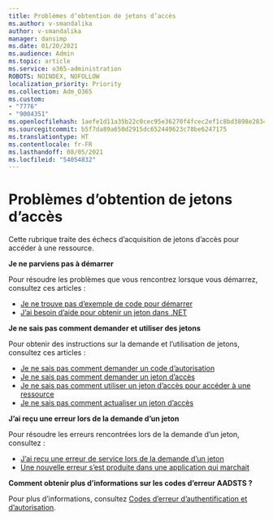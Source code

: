 ```yaml
---
title: Problèmes d’obtention de jetons d’accès
ms.author: v-smandalika
author: v-smandalika
manager: dansimp
ms.date: 01/20/2021
ms.audience: Admin
ms.topic: article
ms.service: o365-administration
ROBOTS: NOINDEX, NOFOLLOW
localization_priority: Priority
ms.collection: Adm_O365
ms.custom:
- "7776"
- "9004351"
ms.openlocfilehash: 1aefe1d11a35b22c0cec95e36270f4fcec2ef1c8bd3898e2834fdca6d3aaffda
ms.sourcegitcommit: b5f7da89a650d2915dc652449623c78be6247175
ms.translationtype: HT
ms.contentlocale: fr-FR
ms.lasthandoff: 08/05/2021
ms.locfileid: "54054832"
---
```

# <a name="issues-with-getting-access-tokens"></a>Problèmes d’obtention de jetons d’accès

Cette rubrique traite des échecs d’acquisition de jetons d’accès pour accéder à une ressource.

**Je ne parviens pas à démarrer**

Pour résoudre les problèmes que vous rencontrez lorsque vous démarrez, consultez ces articles :

- [Je ne trouve pas d’exemple de code pour démarrer](https://docs.microsoft.com/azure/active-directory/develop/sample-v2-code) 
- [J’ai besoin d’aide pour obtenir un jeton dans .NET](https://docs.microsoft.com/azure/active-directory/develop/authentication-flows-app-scenarios)

**Je ne sais pas comment demander et utiliser des jetons**

Pour obtenir des instructions sur la demande et l’utilisation de jetons, consultez ces articles :

- [Je ne sais pas comment demander un code d’autorisation](https://docs.microsoft.com/azure/active-directory/develop/v2-oauth2-auth-code-flow#request-an-authorization-code) 
- [Je ne sais pas comment demander un jeton d’accès](https://docs.microsoft.com/azure/active-directory/develop/v2-oauth2-auth-code-flow#use-the-authorization-code-to-request-an-access-token) 
- [Je ne sais pas comment utiliser un jeton d’accès pour accéder à une ressource](https://docs.microsoft.com/azure/active-directory/develop/v2-oauth2-auth-code-flow#use-the-access-token-to-access-the-resource) 
- [Je ne sais pas comment actualiser un jeton d’accès](https://docs.microsoft.com/azure/active-directory/develop/v2-oauth2-auth-code-flow#refreshing-the-access-tokens)

**J’ai reçu une erreur lors de la demande d’un jeton**

Pour résoudre les erreurs rencontrées lors de la demande d’un jeton, consultez :

- [J’ai reçu une erreur de service lors de la demande d’un jeton](https://docs.microsoft.com/azure/active-directory/develop/reference-aadsts-error-codes) 
- [Une nouvelle erreur s’est produite dans une application qui marchait](https://docs.microsoft.com/azure/active-directory/develop/reference-breaking-changes)

**Comment obtenir plus d’informations sur les codes d’erreur AADSTS ?**

Pour plus d’informations, consultez [Codes d’erreur d’authentification et d’autorisation](https://docs.microsoft.com/azure/active-directory/develop/reference-aadsts-error-codes).





